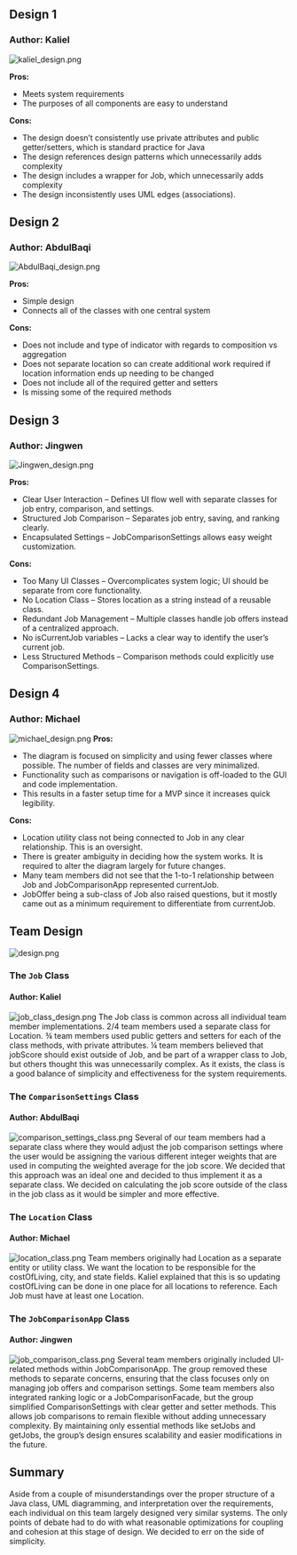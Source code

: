 ## Design 1
### Author: Kaliel

![kaliel_design.png](images/kaliel_design.png)

**Pros:**
* Meets system requirements
* The purposes of all components are easy to understand

**Cons:**
* The design doesn’t consistently use private attributes and public getter/setters, which is standard practice for Java
* The design references design patterns which unnecessarily adds complexity
* The design includes a wrapper for Job, which unnecessarily adds complexity
* The design inconsistently uses UML edges (associations).

## Design 2
### Author: AbdulBaqi

![AbdulBaqi_design.png](images/AbdulBaqi_design.png)

**Pros:**
* Simple design
* Connects all of the classes with one central system 

**Cons:**
* Does not include and type of indicator with regards to composition vs aggregation
* Does not separate location so can create additional work required if location information ends up needing to be changed
* Does not include all of the required getter and setters 
* Is missing some of the required methods 

## Design 3
### Author: Jingwen

![Jingwen_design.png](images/Jingwen_design.png)

**Pros:**
* Clear User Interaction – Defines UI flow well with separate classes for job entry, comparison, and settings.
* Structured Job Comparison – Separates job entry, saving, and ranking clearly.
* Encapsulated Settings – JobComparisonSettings allows easy weight customization.

**Cons:**
* Too Many UI Classes – Overcomplicates system logic; UI should be separate from core functionality.
* No Location Class – Stores location as a string instead of a reusable class.
* Redundant Job Management – Multiple classes handle job offers instead of a centralized approach.
* No isCurrentJob variables – Lacks a clear way to identify the user’s current job.
* Less Structured Methods – Comparison methods could explicitly use ComparisonSettings.

## Design 4
### Author: Michael

![michael_design.png](images/michael_design.png)
**Pros:**
* The diagram is focused on simplicity and using fewer classes where possible. The number of fields and classes are very minimalized.
* Functionality such as comparisons or navigation is off-loaded to the GUI and code implementation.
* This results in a faster setup time for a MVP since it increases quick legibility.

**Cons:**
* Location utility class not being connected to Job in any clear relationship. This is an oversight.
* There is greater ambiguity in deciding how the system works. It is required to alter the diagram largely for future changes.
* Many team members did not see that the 1-to-1 relationship between Job and JobComparisonApp represented currentJob.
* JobOffer being a sub-class of Job also raised questions, but it mostly came out as a minimum requirement to differentiate from currentJob.


## Team Design
![design.png](images/design.png)

### The `Job` Class
#### Author: Kaliel
![job_class_design.png](images/job_class_design.png)
The Job class is common across all individual team member implementations. 2/4 team members used a separate class for Location. ¾ team members used public getters and setters for each of the class methods, with private attributes. ¼ team members believed that jobScore should exist outside of Job, and be part of a wrapper class to Job, but others thought this was unnecessarily complex. As it exists, the class is a good balance of simplicity and effectiveness for the system requirements.

### The `ComparisonSettings` Class
#### Author: AbdulBaqi
![comparison_settings_class.png](images/comparison_settings_class.png)
Several of our team members had a separate class where they would adjust the job comparison settings where the user would be assigning the various different integer weights that are used in computing the weighted average for the job score. We decided that this approach was an ideal one and decided to thus implement it as a separate class. We decided on calculating the job score outside of the class in the job class as it would be simpler and more effective.

### The `Location` Class
#### Author: Michael
![location_class.png](images/location_class.png)
Team members originally had Location as a separate entity or utility class. We want the location to be responsible for the costOfLiving, city, and state fields. Kaliel explained that this is so updating costOfLiving can be done in one place for all locations to reference.
Each Job must have at least one Location.

### The `JobComparisonApp` Class
#### Author: Jingwen
![job_comparison_class.png](images/job_comparison_class.png)
Several team members originally included UI-related methods within JobComparisonApp. The group removed these methods to separate concerns, ensuring that the class focuses only on managing job offers and comparison settings. Some team members also integrated ranking logic or a JobComparisonFacade, but the group simplified ComparisonSettings with clear getter and setter methods. This allows job comparisons to remain flexible without adding unnecessary complexity. By maintaining only essential methods like setJobs and getJobs, the group’s design ensures scalability and easier modifications in the future.

## Summary
Aside from a couple of misunderstandings over the proper structure of a Java class, UML diagramming, and interpretation 
over the requirements, each individual on this team largely designed very similar systems. The only points of debate had
to do with what reasonable optimizations for coupling and cohesion at this stage of design. We decided to err on the 
side of simplicity.